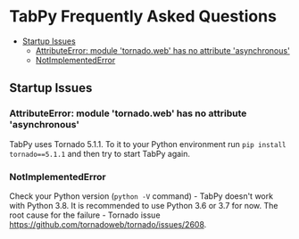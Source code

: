 # TabPy Frequently Asked Questions

<!-- markdownlint-disable MD004 -->

<!-- toc -->

- [Startup Issues](#startup-issues)
  * [AttributeError: module 'tornado.web' has no attribute 'asynchronous'](#attributeerror-module-tornadoweb-has-no-attribute-asynchronous)
  * [NotImplementedError](#notimplementederror)

<!-- tocstop -->

<!-- markdownlint-enable MD004 -->

## Startup Issues

### AttributeError: module 'tornado.web' has no attribute 'asynchronous'

TabPy uses Tornado 5.1.1. To it to your Python environment run
`pip install tornado==5.1.1` and then try to start TabPy again.

### NotImplementedError

Check your Python version (`python -V` command) - TabPy doesn't work with
Python 3.8. It is recommended to use Python 3.6 or 3.7 for now.
The root cause for the failure - Tornado issue https://github.com/tornadoweb/tornado/issues/2608.
